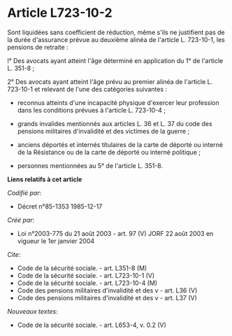 # Article L723-10-2

Sont liquidées sans coefficient de réduction, même s'ils ne justifient pas de la durée d'assurance prévue au deuxième alinéa
de l'article L. 723-10-1, les pensions de retraite :

l° Des avocats ayant atteint l'âge déterminé en application du 1° de l'article L. 351-8 ;

2° Des avocats ayant atteint l'âge prévu au premier alinéa de l'article L. 723-10-1 et relevant de l'une des catégories
suivantes :

- reconnus atteints d'une incapacité physique d'exercer leur profession dans les conditions prévues à l'article L. 723-10-4 ;

- grands invalides mentionnés aux articles L. 36 et L. 37 du code des pensions militaires d'invalidité et des victimes de la
guerre ;

- anciens déportés et internés titulaires de la carte de déporté ou interné de la Résistance ou de la carte de déporté ou
interné politique ;

- personnes mentionnées au 5° de l'article L. 351-8.

**Liens relatifs à cet article**

_Codifié par_:

  - Décret n°85-1353 1985-12-17

_Créé par_:

  - Loi n°2003-775 du 21 août 2003 - art. 97 (V) JORF 22 août 2003 en vigueur le 1er janvier 2004

_Cite_:

  - Code de la sécurité sociale. - art. L351-8 (M)
  - Code de la sécurité sociale. - art. L723-10-1 (V)
  - Code de la sécurité sociale. - art. L723-10-4 (M)
  - Code des pensions militaires d'invalidité et des v - art. L36 (V)
  - Code des pensions militaires d'invalidité et des v - art. L37 (V)

_Nouveaux textes_:

  - Code de la sécurité sociale. - art. L653-4, v. 0.2 (V)
